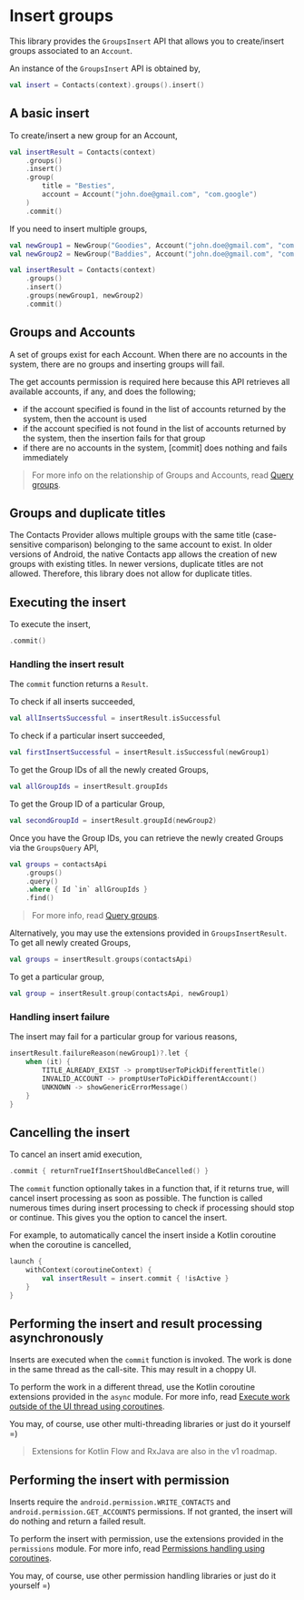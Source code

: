 # Insert groups

This library provides the `GroupsInsert` API that allows you to create/insert groups associated to
an `Account`.

An instance of the `GroupsInsert` API is obtained by,

```kotlin
val insert = Contacts(context).groups().insert()
```

## A basic insert

To create/insert a new group for an Account,

```kotlin
val insertResult = Contacts(context)
    .groups()
    .insert()
    .group(
        title = "Besties",
        account = Account("john.doe@gmail.com", "com.google")
    )
    .commit()
```

If you need to insert multiple groups,

```kotlin
val newGroup1 = NewGroup("Goodies", Account("john.doe@gmail.com", "com.google"))
val newGroup2 = NewGroup("Baddies", Account("john.doe@gmail.com", "com.google"))

val insertResult = Contacts(context)
    .groups()
    .insert()
    .groups(newGroup1, newGroup2)
    .commit()
```

## Groups and Accounts

A set of groups exist for each Account. When there are no accounts in the system, there are no 
groups and inserting groups will fail.

The get accounts permission is required here because this API retrieves all available accounts,
if any, and does the following;

- if the account specified is found in the list of accounts returned by the system, then the account
  is used
- if the account specified is not found in the list of accounts returned by the system, then the 
  insertion fails for that group
- if there are no accounts in the system, [commit] does nothing and fails immediately

> For more info on the relationship of Groups and Accounts, read [Query groups](/docs/groups/query-groups.mdups.md).

## Groups and duplicate titles

The Contacts Provider allows multiple groups with the same title (case-sensitive comparison) 
belonging to the same account to exist. In older versions of Android, the native Contacts app 
allows the creation of new groups with existing titles. In newer versions, duplicate titles are not 
allowed. Therefore, this library does not allow for duplicate titles.

## Executing the insert

To execute the insert,

```kotlin
.commit()
```

### Handling the insert result

The `commit` function returns a `Result`.

To check if all inserts succeeded,

```kotlin
val allInsertsSuccessful = insertResult.isSuccessful
```

To check if a particular insert succeeded,

```kotlin
val firstInsertSuccessful = insertResult.isSuccessful(newGroup1)
```

To get the Group IDs of all the newly created Groups,

```kotlin
val allGroupIds = insertResult.groupIds
```

To get the Group ID of a particular Group,

```kotlin
val secondGroupId = insertResult.groupId(newGroup2)
```

Once you have the Group IDs, you can retrieve the newly created Groups via the `GroupsQuery` API,

```kotlin
val groups = contactsApi
    .groups()
    .query()
    .where { Id `in` allGroupIds }
    .find()
```

> For more info, read [Query groups](/docs/groups/query-groups.mdups.md).

Alternatively, you may use the extensions provided in `GroupsInsertResult`. To get all newly created
Groups,

```kotlin
val groups = insertResult.groups(contactsApi)
```

To get a particular group,

```kotlin
val group = insertResult.group(contactsApi, newGroup1)
```

### Handling insert failure 

The insert may fail for a particular group for various reasons,

```kotlin
insertResult.failureReason(newGroup1)?.let {
    when (it) {
        TITLE_ALREADY_EXIST -> promptUserToPickDifferentTitle()
        INVALID_ACCOUNT -> promptUserToPickDifferentAccount()
        UNKNOWN -> showGenericErrorMessage()
    }   
}
```

## Cancelling the insert

To cancel an insert amid execution,

```kotlin
.commit { returnTrueIfInsertShouldBeCancelled() }
```

The `commit` function optionally takes in a function that, if it returns true, will cancel insert
processing as soon as possible. The function is called numerous times during insert processing to
check if processing should stop or continue. This gives you the option to cancel the insert.

For example, to automatically cancel the insert inside a Kotlin coroutine when the coroutine is cancelled,

```kotlin
launch {
    withContext(coroutineContext) {
        val insertResult = insert.commit { !isActive }
    }
}
```

## Performing the insert and result processing asynchronously

Inserts are executed when the `commit` function is invoked. The work is done in the same thread as
the call-site. This may result in a choppy UI.

To perform the work in a different thread, use the Kotlin coroutine extensions provided in
the `async` module. For more info,
read [Execute work outside of the UI thread using coroutines](/docs/async/async-execution.md).

You may, of course, use other multi-threading libraries or just do it yourself =)

> Extensions for Kotlin Flow and RxJava are also in the v1 roadmap.

## Performing the insert with permission

Inserts require the `android.permission.WRITE_CONTACTS` and `android.permission.GET_ACCOUNTS` 
permissions. If not granted, the insert will do nothing and return a failed result.

To perform the insert with permission, use the extensions provided in the `permissions` module.
For more info, read [Permissions handling using coroutines](/docs/permissions/permissions-handling.md).

You may, of course, use other permission handling libraries or just do it yourself =)